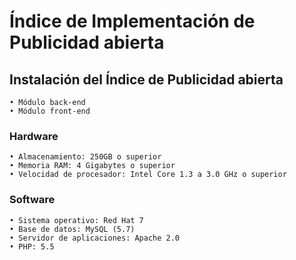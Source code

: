 # **Índice de Implementación de Publicidad abierta**
## Instalación del Índice de Publicidad abierta

```
• Módulo back-end
• Módulo front-end
```
### Hardware
```
• Almacenamiento: 250GB o superior 
• Memoria RAM: 4 Gigabytes o superior
• Velocidad de procesador: Intel Core 1.3 a 3.0 GHz o superior
```
### Software
```
• Sistema operativo: Red Hat 7
• Base de datos: MySQL (5.7)
• Servidor de aplicaciones: Apache 2.0
• PHP: 5.5
```
